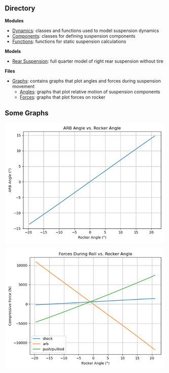 ## Directory
**Modules**
- [Dynamics](dynamics.py/): classes and functions used to model suspension dynamics
- [Components](components.py/): classes for defining suspension components
- [Functions](functions.py/): functions for static suspension calculations

**Models**
- [Rear Suspension](rearsuspension.py/): full quarter model of right rear suspension without tire

**Files**
- [Graphs](Graphs/): contains graphs that plot angles and forces during suspension movement
    - [Angles](Graphs/Graphs%20-%20Angles/): graphs that plot relative motion of suspension components
    - [Forces](Graphs/Graphs%20-%20Forces/): graphs that plot forces on rocker

## Some Graphs
![ARB motion with respect to Rocker motion](Graphs/Graphs%20-%20Angles/ARB%20Angle%20vs%20Rocker%20Angle.png)

![Forces on Rocker During Roll](Graphs/Graphs%20-%20Forces/Forces%20During%20Roll%20vs.%20Rocker%20Angle.png)
